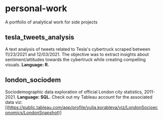 # personal-work
A portfolio of analytical work for side projects

## tesla_tweets_analysis
A text analysis of tweets related to Tesla's cybertruck scraped between 11/23/2021 and 12/03/2021. The objective was to extract insights about sentiment/attitudes towards the cybertruck while creating compelling visuals. **Language: R.**  

## london_sociodem
Sociodemographic data exploration of official London city statistics, 2011-2021. **Language: SQL.** Check out my Tableau account for the associated data viz: [(https://public.tableau.com/app/profile/yulia.korableva/viz/LondonSocioeconomics/LondonSnapshot)] 
